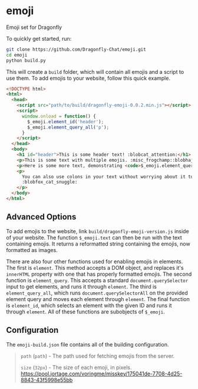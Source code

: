 # emoji
Emoji set for Dragonfly

To quickly get started, run:
```bash
git clone https://github.com/Dragonfly-Chat/emoji.git
cd emoji
python build.py
```
This will create a `build` folder, which will contain all emojis
and a script to use them. To add emojis to your website, follow this
quick example.

```html
<!DOCTYPE html>
<html>
  <head>
    <script src="path/to/build/dragonfly-emoji-0.0.2.min.js"></script>
    <script>
      window.onload = function() {
        $_emoji.element_id('header');
        $_emoji.element_query_all('p');
      }
    </script>
  </head>
  <body>
    <h1 id="header">This is some header text! :blobcat_attention:</h1>
    <p>This is some text with multiple emojis. :misc_frogchamp::blobhaj_blobhaj:</p>
    <p>Here is some more text, demonstrating <code>$_emoji.element_query_all</code>. :blobfox_bread::emote_flonshed:</p>
    <p>
      You can also use colons in your text without worrying about it turning into an emoji:
      :blobfox_cat_snuggle:
    </p>
  </body>
</html>
```


## Advanced Options
To add emojis to the website, link `build/dragonfly-emoji-version.js`
inside of your website. The function `$_emoji.text` can then be run
with the text containing emojis. It returns a reformatted string
containing the emojis, now formatted as images.

There are also four other functions used for enabling emojis in elements.
The first is `element`. This method accepts a DOM object, and replaces it's
`innerHTML` property with one that has properly formatted emojis. The second
function is `element_query`. This accepts a standard `document.querySelector`
input to get elements, and runs it through `element`. The third is
`element_query_all`, which runs `document.querySelectorAll` on the provided
element query and moves each element through `element`. The final 
function is `element_id`, which selects an element with the given ID and
runs it through `element`. All of these functions are subobjects of `$_emoji`.

## Configuration
The `emoji-build.json` file contains all of the building configuration.

> `path` (`path`) - The path used for fetching emojis from the server.
>
> `size` (`32px`) - The size of each emoji, in pixels.
https://pool.jortage.com/voringme/misskey/175041de-7708-4d25-8843-43f5998e55bb